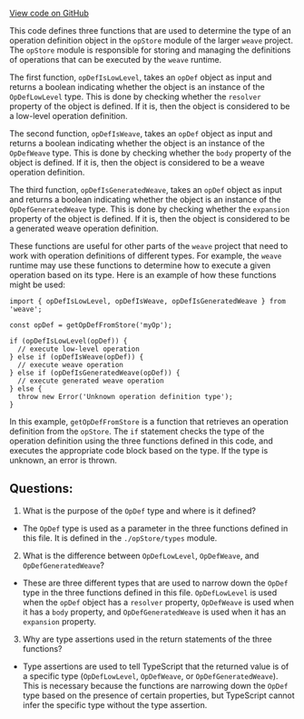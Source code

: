 [View code on GitHub](https://github.com/wandb/weave/weave-js/src/core/runtimeHelpers.ts)

This code defines three functions that are used to determine the type of an operation definition object in the `opStore` module of the larger `weave` project. The `opStore` module is responsible for storing and managing the definitions of operations that can be executed by the `weave` runtime.

The first function, `opDefIsLowLevel`, takes an `opDef` object as input and returns a boolean indicating whether the object is an instance of the `OpDefLowLevel` type. This is done by checking whether the `resolver` property of the object is defined. If it is, then the object is considered to be a low-level operation definition.

The second function, `opDefIsWeave`, takes an `opDef` object as input and returns a boolean indicating whether the object is an instance of the `OpDefWeave` type. This is done by checking whether the `body` property of the object is defined. If it is, then the object is considered to be a weave operation definition.

The third function, `opDefIsGeneratedWeave`, takes an `opDef` object as input and returns a boolean indicating whether the object is an instance of the `OpDefGeneratedWeave` type. This is done by checking whether the `expansion` property of the object is defined. If it is, then the object is considered to be a generated weave operation definition.

These functions are useful for other parts of the `weave` project that need to work with operation definitions of different types. For example, the `weave` runtime may use these functions to determine how to execute a given operation based on its type. Here is an example of how these functions might be used:

```
import { opDefIsLowLevel, opDefIsWeave, opDefIsGeneratedWeave } from 'weave';

const opDef = getOpDefFromStore('myOp');

if (opDefIsLowLevel(opDef)) {
  // execute low-level operation
} else if (opDefIsWeave(opDef)) {
  // execute weave operation
} else if (opDefIsGeneratedWeave(opDef)) {
  // execute generated weave operation
} else {
  throw new Error('Unknown operation definition type');
}
```

In this example, `getOpDefFromStore` is a function that retrieves an operation definition from the `opStore`. The `if` statement checks the type of the operation definition using the three functions defined in this code, and executes the appropriate code block based on the type. If the type is unknown, an error is thrown.
## Questions: 
 1. What is the purpose of the `OpDef` type and where is it defined?
- The `OpDef` type is used as a parameter in the three functions defined in this file. It is defined in the `./opStore/types` module.

2. What is the difference between `OpDefLowLevel`, `OpDefWeave`, and `OpDefGeneratedWeave`?
- These are three different types that are used to narrow down the `OpDef` type in the three functions defined in this file. `OpDefLowLevel` is used when the `opDef` object has a `resolver` property, `OpDefWeave` is used when it has a `body` property, and `OpDefGeneratedWeave` is used when it has an `expansion` property.

3. Why are type assertions used in the return statements of the three functions?
- Type assertions are used to tell TypeScript that the returned value is of a specific type (`OpDefLowLevel`, `OpDefWeave`, or `OpDefGeneratedWeave`). This is necessary because the functions are narrowing down the `OpDef` type based on the presence of certain properties, but TypeScript cannot infer the specific type without the type assertion.